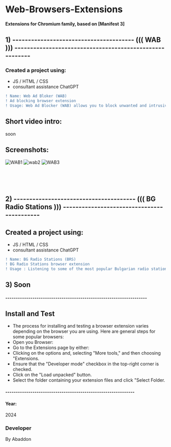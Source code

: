 # Web-Browsers-Extensions
#### Extensions for Chromium family, based on [Manifest 3] 

## 1)  --------------------------------------- ((( WAB ))) --------------------------------------------------------

### Created a project using:
+ JS / HTML / CSS
+ consultant assistance ChatGPT

```diff
! Name: Web Ad Bloker (WAB)
! Ad blocking browser extension
! Usage: Web Ad Blocker (WAB) allows you to block unwanted and intrusive ads on specific websites.
```

## Short video intro:
soon

## Screenshots:
![WAB1](https://github.com/byAbaddon/Web-Browsers-Extensions/assets/51271834/97d4ad8d-010e-4558-baae-99315cea5735)
![wab2](https://github.com/byAbaddon/Web-Browsers-Extensions/assets/51271834/6b74ab52-a77e-44e3-bde3-884593cf147d)
![WAB3](https://github.com/byAbaddon/Web-Browsers-Extensions/assets/51271834/dc0de3b1-7a00-4cf6-8be5-8570a114921f)

</br> </br> </br>

## 2) --------------------------------------- ((( BG Radio Stations ))) -------------------------------------------
## Created a project using:
+ JS / HTML / CSS
+ consultant assistance ChatGPT

```diff
! Name: BG Radio Stations (BRS)
! BG Radio Stations browser extension
! Usage : Listening to some of the most popular Bulgarian radio stations.
```


## 3) Soon

#### --------------------------------------------------------------------

## Install and Test
- The process for installing and testing a browser extension varies depending on the browser you are using. Here are general steps for some popular browsers:
- Open you Browser:
- Go to the Extensions page by either:
- Clicking on the options and, selecting "More tools," and then choosing "Extensions.
- Ensure that the "Developer mode" checkbox in the top-right corner is checked.
- Click on the "Load unpacked" button.
- Select the folder containing your extension files and click "Select Folder.

#### --------------------------------------------------------------

#### Year:
2024

### Developer
By Abaddon




